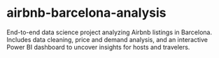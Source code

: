# airbnb-barcelona-analysis
End-to-end data science project analyzing Airbnb listings in Barcelona. Includes data cleaning, price and demand analysis, and an interactive Power BI dashboard to uncover insights for hosts and travelers.
